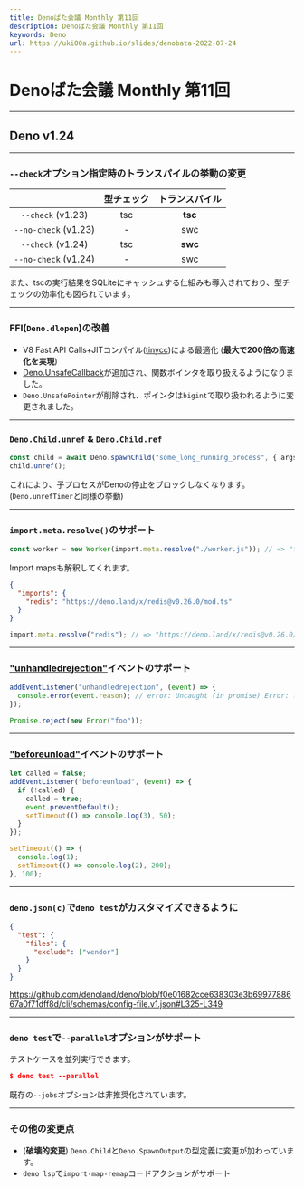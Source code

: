 ```yaml
---
title: Denoばた会議 Monthly 第11回
description: Denoばた会議 Monthly 第11回
keywords: Deno
url: https://uki00a.github.io/slides/denobata-2022-07-24
---
```


# Denoばた会議 Monthly 第11回

<!-- _class: lead -->

---

## Deno v1.24

<!-- _class: lead -->

---

### `--check`オプション指定時のトランスパイルの挙動の変更

||型チェック|トランスパイル|
|:---:|:---:|:---:|
|`--check` (v1.23)|tsc|**tsc**|
|`--no-check` (v1.23)|-|swc|
|`--check` (v1.24)|tsc|**swc**|
|`--no-check` (v1.24)|-|swc|

また、tscの実行結果をSQLiteにキャッシュする仕組みも導入されており、型チェックの効率化も図られています。

---

### FFI(`Deno.dlopen`)の改善

- V8 Fast API Calls+JITコンパイル([tinycc](https://github.com/TinyCC/tinycc))による最適化 (**最大で200倍の高速化を実現**)
- [Deno.UnsafeCallback](https://doc.deno.land/https://raw.githubusercontent.com/denoland/deno/v1.24.0/cli/dts/lib.deno.unstable.d.ts/~/Deno.UnsafeCallback)が追加され、関数ポインタを取り扱えるようになりました。
- `Deno.UnsafePointer`が削除され、ポインタは`bigint`で取り扱われるように変更されました。

---

### `Deno.Child.unref` & `Deno.Child.ref` 

```typescript
const child = await Deno.spawnChild("some_long_running_process", { args });
child.unref();
```

これにより、子プロセスがDenoの停止をブロックしなくなります。(`Deno.unrefTimer`と同様の挙動)

---

### `import.meta.resolve()`のサポート

```ts
const worker = new Worker(import.meta.resolve("./worker.js")); // => "file:///home/uki00a/dev/worker.js"
```

Import mapsも解釈してくれます。

```json
{
  "imports": {
    "redis": "https://deno.land/x/redis@v0.26.0/mod.ts"
  }
}
```

```ts
import.meta.resolve("redis"); // => "https://deno.land/x/redis@v0.26.0/mod.ts"
```

---

### ["unhandledrejection"](https://developer.mozilla.org/ja/docs/Web/API/Window/unhandledrejection_event)イベントのサポート

```ts
addEventListener("unhandledrejection", (event) => {
  console.error(event.reason); // error: Uncaught (in promise) Error: foo
});

Promise.reject(new Error("foo"));
```

---

### ["beforeunload"](https://developer.mozilla.org/ja/docs/Web/API/Window/beforeunload_event)イベントのサポート

```ts
let called = false;
addEventListener("beforeunload", (event) => {
  if (!called) {
    called = true;
    event.preventDefault();
    setTimeout(() => console.log(3), 50);
  }
});

setTimeout(() => {
  console.log(1);
  setTimeout(() => console.log(2), 200);
}, 100);
```

---

### `deno.json(c)`で`deno test`がカスタマイズできるように

```json
{
  "test": {
    "files": {
      "exclude": ["vendor"]
    }
  }
}
```

https://github.com/denoland/deno/blob/f0e01682cce638303e3b6997788667a0f71dff8d/cli/schemas/config-file.v1.json#L325-L349

---

### `deno test`で`--parallel`オプションがサポート

テストケースを並列実行できます。

```json
$ deno test --parallel
```

既存の`--jobs`オプションは非推奨化されています。

---

### その他の変更点

- (**破壊的変更**) `Deno.Child`と`Deno.SpawnOutput`の型定義に変更が加わっています。
- `deno lsp`で`import-map-remap`コードアクションがサポート
